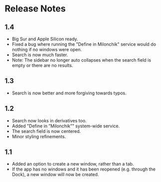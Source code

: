 #  Release Notes

## 1.4

- Big Sur and Apple Silicon ready.
- Fixed a bug where running the "Define in Milonchik" service would do nothing if no windows were open.
- Search is now much faster.
- Note: The sidebar no longer auto collapses when the search field is empty or there are no results.

## 1.3

- Search is now better and more forgiving towards typos.

## 1.2

- Search now looks in derivatives too.
- Added "Define in ”Milonchik”" system-wide service.
- The search field is now centered.
- Minor styling refinements.

## 1.1

- Added an option to create a new window, rather than a tab.
- If the app has no windows and it has been reopened (e.g. through the Dock), a new window will now be created.
